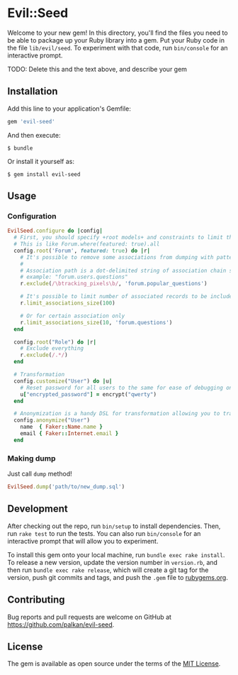 # Evil::Seed

Welcome to your new gem! In this directory, you'll find the files you need to be able to package up your Ruby library into a gem. Put your Ruby code in the file `lib/evil/seed`. To experiment with that code, run `bin/console` for an interactive prompt.

TODO: Delete this and the text above, and describe your gem

## Installation

Add this line to your application's Gemfile:

```ruby
gem 'evil-seed'
```

And then execute:

    $ bundle

Or install it yourself as:

    $ gem install evil-seed

## Usage


### Configuration

```ruby
EvilSeed.configure do |config|
  # First, you should specify +root models+ and constraints to limit the dumping quantity:
  # This is like Forum.where(featured: true).all
  config.root('Forum', featured: true) do |r|
    # It's possible to remove some associations from dumping with pattern of association path to exclude
    #
    # Association path is a dot-delimited string of association chain starting from model itself:
    # example: "forum.users.questions"
    r.exclude(/\btracking_pixels\b/, 'forum.popular_questions')

    # It's possible to limit number of associated records to be included into dump for all associations
    r.limit_associations_size(100)

    # Or for certain association only
    r.limit_associations_size(10, 'forum.questions')
  end

  config.root("Role") do |r|
    # Exclude everything
    r.exclude(/.*/)
  end

  # Transformation
  config.customize("User") do |u|
    # Reset password for all users to the same for ease of debugging on developer's machine
    u["encrypted_password"] = encrypt("qwerty")
  end

  # Anonymization is a handy DSL for transformation allowing you to transform model attributes in declarative fashion
  config.anonymize("User")
    name  { Faker::Name.name }
    email { Faker::Internet.email }
  end
```

### Making dump

Just call `dump` method!

```ruby
EvilSeed.dump('path/to/new_dump.sql')
```

## Development

After checking out the repo, run `bin/setup` to install dependencies. Then, run `rake test` to run the tests. You can also run `bin/console` for an interactive prompt that will allow you to experiment.

To install this gem onto your local machine, run `bundle exec rake install`. To release a new version, update the version number in `version.rb`, and then run `bundle exec rake release`, which will create a git tag for the version, push git commits and tags, and push the `.gem` file to [rubygems.org](https://rubygems.org).

## Contributing

Bug reports and pull requests are welcome on GitHub at https://github.com/palkan/evil-seed.


## License

The gem is available as open source under the terms of the [MIT License](http://opensource.org/licenses/MIT).
